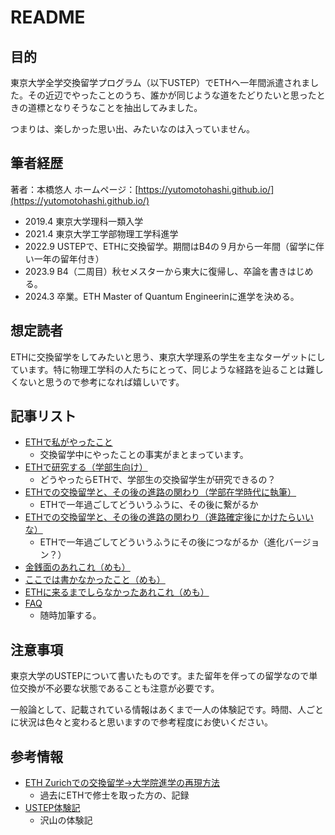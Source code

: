 # README

## 目的

東京大学全学交換留学プログラム（以下USTEP）でETHへ一年間派遣されました。その近辺でやったことのうち、誰かが同じような道をたどりたいと思ったときの道標となりそうなことを抽出してみました。

つまりは、楽しかった思い出、みたいなのは入っていません。

## 筆者経歴

著者：本橋悠人
ホームページ：[https://yutomotohashi.github.io/](https://yutomotohashi.github.io/)

- 2019.4 東京大学理科一類入学
- 2021.4 東京大学工学部物理工学科進学
- 2022.9 USTEPで、ETHに交換留学。期間はB4の９月から一年間（留学に伴い一年の留年付き）
- 2023.9 B4（二周目）秋セメスターから東大に復帰し、卒論を書きはじめる。
- 2024.3 卒業。ETH Master of Quantum Engineerinに進学を決める。

## 想定読者

ETHに交換留学をしてみたいと思う、東京大学理系の学生を主なターゲットにしています。特に物理工学科の人たちにとって、同じような経路を辿ることは難しくないと思うので参考になれば嬉しいです。


## 記事リスト

- [ETHで私がやったこと](./what_i_did_at_ETH.md)
  - 交換留学中にやったことの事実がまとまっています。
- [ETHで研究する（学部生向け）](./do_reasearch_as_bachelar_student_at_eth.md)
  - どうやったらETHで、学部生の交換留学生が研究できるの？
- [ETHでの交換留学と、その後の進路の関わり（学部在学時代に執筆）](./exchange_and_afterward_written_when_B4.md)
  - ETHで一年過ごしてどういうふうに、その後に繋がるか
- [ETHでの交換留学と、その後の進路の関わり（進路確定後にかけたらいいな）](./exchange_and_afterward_written_after_B4.md)
  - ETHで一年過ごしてどういうふうにその後につながるか（進化バージョン？）
- [金銭面のあれこれ（めも）](./about_money_related.md)
- [ここでは書かなかったこと（めも）](./what_i_did_not_write.md)
- [ETHに来るまでしらなかったあれこれ（めも）](./knowledge_i_got_after_coming_to_ETH.md)
- [FAQ](./faq.md)
  - 随時加筆する。

## 注意事項

東京大学のUSTEPについて書いたものです。また留年を伴っての留学なので単位交換が不必要な状態であることも注意が必要です。

一般論として、記載されている情報はあくまで一人の体験記です。時間、人ごとに状況は色々と変わると思いますので参考程度にお使いください。

## 参考情報

- [ETH Zurichでの交換留学→大学院進学の再現方法](https://github.com/kstoneriv3/tips-for-studying-and-working-abroad-ja/blob/main/from-exchange-to-grad-school-at-ethz.md)
  - 過去にETHで修士を取った方の、記録
- [USTEP体験記](https://www.u-tokyo.ac.jp/adm/go-global/ja/report-list-USTEP.html)
  - 沢山の体験記